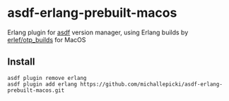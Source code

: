 # asdf-erlang-prebuilt-macos

Erlang plugin for [asdf](https://github.com/asdf-vm/asdf) version manager, using Erlang builds by [erlef/otp_builds](https://github.com/erlef/otp_builds/) for MacOS

## Install

```
asdf plugin remove erlang
asdf plugin add erlang https://github.com/michallepicki/asdf-erlang-prebuilt-macos.git
```
